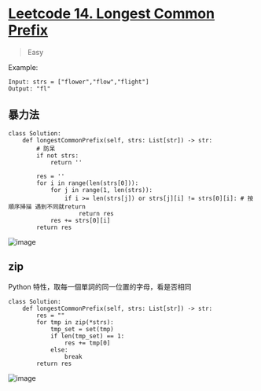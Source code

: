 # [Leetcode 14. Longest Common Prefix](https://leetcode.com/problems/longest-common-prefix/)
> Easy

Example:
```
Input: strs = ["flower","flow","flight"]
Output: "fl"
```
## 暴力法
```python=
class Solution:
    def longestCommonPrefix(self, strs: List[str]) -> str:
        # 防呆
        if not strs:
            return ''
        
        res = ''
        for i in range(len(strs[0])):
            for j in range(1, len(strs)):
                if i >= len(strs[j]) or strs[j][i] != strs[0][i]: # 按順序掃描 遇到不同就return
                    return res
            res += strs[0][i]
        return res
```
 ![image](https://user-images.githubusercontent.com/69243911/149508540-962d7672-99f9-4fbe-b72c-6951b647ce20.png)

## zip
Python 特性，取每一個單詞的同一位置的字母，看是否相同
```python=
class Solution:
    def longestCommonPrefix(self, strs: List[str]) -> str:
        res = ""
        for tmp in zip(*strs):
            tmp_set = set(tmp)
            if len(tmp_set) == 1:
                res += tmp[0]
            else:
                break
        return res
```
![image](https://user-images.githubusercontent.com/69243911/149520706-11bf9aca-7391-481e-ab4d-ba1da8806a82.png)



